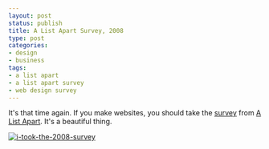 ```yaml
---
layout: post
status: publish
title: A List Apart Survey, 2008
type: post
categories:
- design
- business
tags:
- a list apart
- a list apart survey
- web design survey
---
```

It's that time again. If you make websites, you should take the <a href="http://alistapart.com/articles/survey2008">survey</a> from <a href="http://alistapart.com/">A List Apart</a>. It's a beautiful thing.

<a href="http://alistapart.com/articles/survey2008"><img src="http://jonathanstegall.com/wp-content/uploads/2008/07/i-took-the-2008-survey.gif" alt="i-took-the-2008-survey" /></a>
